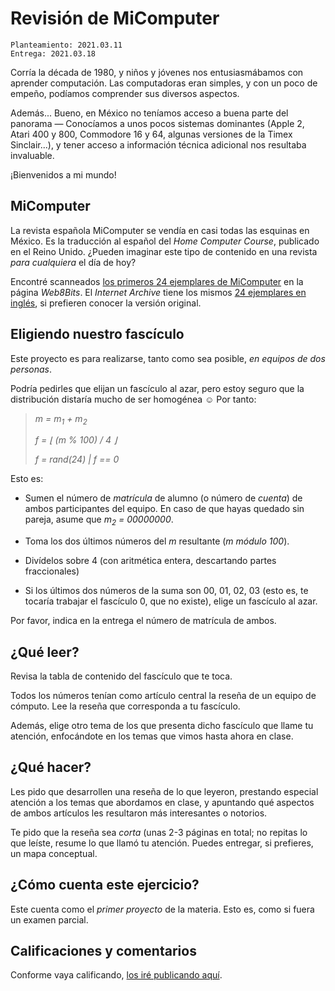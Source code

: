 # Revisión de MiComputer

	Planteamiento: 2021.03.11
    Entrega: 2021.03.18

Corría la década de 1980, y niños y jóvenes nos entusiasmábamos con
aprender computación. Las computadoras eran simples, y con un poco de
empeño, podíamos comprender sus diversos aspectos.

Además... Bueno, en México no teníamos acceso a buena parte del
panorama — Conocíamos a unos pocos sistemas dominantes (Apple 2, Atari
400 y 800, Commodore 16 y 64, algunas versiones de la Timex
Sinclair...), y tener acceso a información técnica adicional nos
resultaba invaluable.

¡Bienvenidos a mi mundo!

## MiComputer

La revista española MiComputer se vendía en casi todas las esquinas en
México. Es la traducción al español del *Home Computer Course*,
publicado en el Reino Unido. ¿Pueden imaginar este tipo de contenido
en una revista _para cualquiera_ el día de hoy?

Encontré scanneados
[los primeros 24 ejemplares de MiComputer](http://web8bits.com/Coleccion/Libros/Espanhol/MiComputer/MiComputer.html)
en la página _Web8Bits_. El _Internet Archive_ tiene los mismos
[24 ejemplares en inglés](https://archive.org/details/The_Home_Computer_Course),
si prefieren conocer la versión original.

## Eligiendo nuestro fascículo

Este proyecto es para realizarse, tanto como sea posible, *en equipos
de dos personas*.

Podría pedirles que elijan un fascículo al azar, pero estoy seguro que
la distribución distaría mucho de ser homogénea ☺ Por tanto:

<blockquote>
  <em>m = m<sub>1</sub> + m<sub>2</sub></em>

  <em>f = &lfloor; (m % 100) / 4 &rfloor;</em>

  <em>f = rand(24) | f == 0</em>
</blockquote>

Esto es:

- Sumen el número de *matrícula* de alumno (o número de *cuenta*) de
  ambos participantes del equipo. En caso de que hayas quedado sin
  pareja, asume que *m<sub>2</sub> = 00000000*.

- Toma los dos últimos números del *m* resultante (*m módulo 100*).

- Divídelos sobre 4 (con aritmética entera, descartando partes
  fraccionales)

- Si los últimos dos números de la suma son 00, 01, 02, 03 (esto es,
  te tocaría trabajar el fascículo 0, que no existe), elige un
  fascículo al azar.

Por favor, indica en la entrega el número de matrícula de ambos.

## ¿Qué leer?

Revisa la tabla de contenido del fascículo que te toca.

Todos los números tenían como artículo central la reseña de un equipo
de cómputo. Lee la reseña que corresponda a tu fascículo.

Además, elige otro tema de los que presenta dicho fascículo que llame
tu atención, enfocándote en los temas que vimos hasta ahora en clase.

## ¿Qué hacer?

Les pido que desarrollen una reseña de lo que leyeron, prestando
especial atención a los temas que abordamos en clase, y apuntando qué
aspectos de ambos artículos les resultaron más interesantes o
notorios.

Te pido que la reseña sea *corta* (unas 2-3 páginas en total; no
repitas lo que leíste, resume lo que llamó tu atención. Puedes
entregar, si prefieres, un mapa conceptual.

## ¿Cómo cuenta este ejercicio?

Este cuenta como el *primer proyecto* de la materia. Esto es, como si
fuera un examen parcial.

## Calificaciones y comentarios

Conforme vaya calificando, [los iré publicando aquí](./calificaciones.org).
